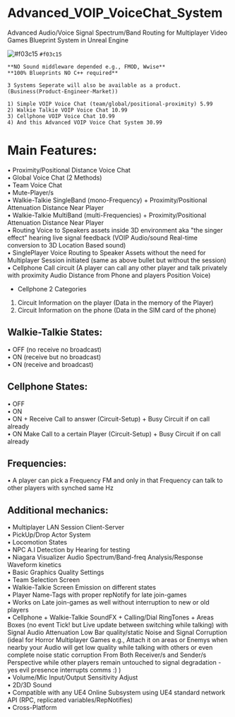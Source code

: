 # Advanced_VOIP_VoiceChat_System
Advanced Audio/Voice Signal Spectrum/Band Routing for Multiplayer Video Games Blueprint System in Unreal Engine<br/>

![#f03c15](https://via.placeholder.com/15/f03c15/000000?text=+) `#f03c15`

```
**NO Sound middleware depended e.g., FMOD, Wwise**
**100% Blueprints NO C++ required**
```

```
3 Systems Seperate will also be available as a product. (Business(Product-Engineer-Market))

1) Simple VOIP Voice Chat (team/global/positional-proximity) 5.99
2) Walkie Talkie VOIP Voice Chat 10.99
3) Cellphone VOIP Voice Chat 10.99
4) And this Advanced VOIP Voice Chat System 30.99
```

# Main Features:<br/>
• Proximity/Positional Distance Voice Chat<br/>
• Global Voice Chat (2 Methods)<br/>
• Team Voice Chat<br/>
• Mute-Player/s<br/>
• Walkie-Talkie SingleBand (mono-Frequency) + Proximity/Positional Attenuation Distance Near Player<br/>
• Walkie-Talkie MultiBand (multi-Frequencies) + Proximity/Positional Attenuation Distance Near Player<br/>
• Routing Voice to Speakers assets inside 3D environment aka "the singer effect" hearing live signal feedback (VOIP Audio/sound Real-time conversion to 3D Location Based sound)<br/>
• SinglePlayer Voice Routing to Speaker Assets without the need for Multiplayer Session initiated (same as above bullet but without the session)<br/>
• Cellphone Call circuit (A player can call any other player and talk privately with proximity Audio Distance from Phone and players Position Voice)<br/>
-  Cellphone 2 Categories<br/>
1) Circuit Information on the player (Data in the memory of the Player)<br/>
2) Circuit Information on the phone (Data in the SIM card of the phone)<br/>

## Walkie-Talkie States:<br/>
• OFF (no receive no broadcast)<br/>
• ON (receive but no broadcast)<br/>
• ON (receive and broadcast)<br/>

## Cellphone States:<br/>
• OFF<br/>
• ON<br/>
• ON + Receive Call to answer (Circuit-Setup) + Busy Circuit if on call already<br/>
• ON Make Call to a certain Player (Circuit-Setup) + Busy Circuit if on call already<br/>

## Frequencies:<br/>
• A player can pick a Frequency FM and only in that Frequency can talk to other players with synched same Hz<br/>

## Additional mechanics:<br/>
• Multiplayer LAN Session Client-Server<br/>
• PickUp/Drop Actor System<br/>
• Locomotion States<br/>
• NPC A.I Detection by Hearing for testing<br/>
• Niagara Visualizer Audio Spectrum/Band-freq Analysis/Response Waveform kinetics<br/>
• Basic Graphics Quality Settings<br/>
• Team Selection Screen<br/>
• Walkie-Talkie Screen Emission on different states<br/>
• Player Name-Tags with proper repNotify for late join-games<br/>
• Works on Late join-games as well without interruption to new or old players<br/>
• Cellphone + Walkie-Talkie SoundFX + Calling/Dial RingTones + Areas Boxes (no event Tick! but Live update between switching while talking) with Signal Audio Attenuation Low Bar quality/static Noise and Signal Corruption (ideal for Horror Multiplayer Games e.g., Attach it on areas or Enemys when nearby your Audio will get low quality while talking with others or even complete noise static corruption From Both Receiver/s and Sender/s Perspective while other players remain untouched to signal degradation - yes evil presence interrupts comms :) )<br/>
• Volume/Mic Input/Output Sensitivity Adjust<br/>
• 2D/3D Sound<br/>
• Compatible with any UE4 Online Subsystem using UE4 standard network API (RPC, replicated variables/RepNotifies)<br/>
• Cross-Platform<br/>

